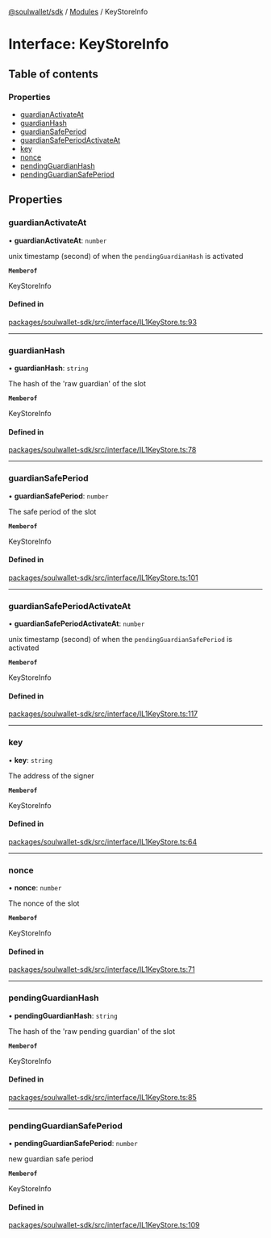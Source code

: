 [@soulwallet/sdk](../README.md) / [Modules](../modules.md) / KeyStoreInfo

# Interface: KeyStoreInfo

## Table of contents

### Properties

- [guardianActivateAt](KeyStoreInfo.md#guardianactivateat)
- [guardianHash](KeyStoreInfo.md#guardianhash)
- [guardianSafePeriod](KeyStoreInfo.md#guardiansafeperiod)
- [guardianSafePeriodActivateAt](KeyStoreInfo.md#guardiansafeperiodactivateat)
- [key](KeyStoreInfo.md#key)
- [nonce](KeyStoreInfo.md#nonce)
- [pendingGuardianHash](KeyStoreInfo.md#pendingguardianhash)
- [pendingGuardianSafePeriod](KeyStoreInfo.md#pendingguardiansafeperiod)

## Properties

### guardianActivateAt

• **guardianActivateAt**: `number`

unix timestamp (second) of when the `pendingGuardianHash` is activated

**`Memberof`**

KeyStoreInfo

#### Defined in

[packages/soulwallet-sdk/src/interface/IL1KeyStore.ts:93](https://github.com/SoulWallet/soulwalletlib/blob/fc04501/packages/soulwallet-sdk/src/interface/IL1KeyStore.ts#L93)

___

### guardianHash

• **guardianHash**: `string`

The hash of the 'raw guardian' of the slot

**`Memberof`**

KeyStoreInfo

#### Defined in

[packages/soulwallet-sdk/src/interface/IL1KeyStore.ts:78](https://github.com/SoulWallet/soulwalletlib/blob/fc04501/packages/soulwallet-sdk/src/interface/IL1KeyStore.ts#L78)

___

### guardianSafePeriod

• **guardianSafePeriod**: `number`

The safe period of the slot

**`Memberof`**

KeyStoreInfo

#### Defined in

[packages/soulwallet-sdk/src/interface/IL1KeyStore.ts:101](https://github.com/SoulWallet/soulwalletlib/blob/fc04501/packages/soulwallet-sdk/src/interface/IL1KeyStore.ts#L101)

___

### guardianSafePeriodActivateAt

• **guardianSafePeriodActivateAt**: `number`

unix timestamp (second) of when the `pendingGuardianSafePeriod` is activated

**`Memberof`**

KeyStoreInfo

#### Defined in

[packages/soulwallet-sdk/src/interface/IL1KeyStore.ts:117](https://github.com/SoulWallet/soulwalletlib/blob/fc04501/packages/soulwallet-sdk/src/interface/IL1KeyStore.ts#L117)

___

### key

• **key**: `string`

The address of the signer

**`Memberof`**

KeyStoreInfo

#### Defined in

[packages/soulwallet-sdk/src/interface/IL1KeyStore.ts:64](https://github.com/SoulWallet/soulwalletlib/blob/fc04501/packages/soulwallet-sdk/src/interface/IL1KeyStore.ts#L64)

___

### nonce

• **nonce**: `number`

The nonce of the slot

**`Memberof`**

KeyStoreInfo

#### Defined in

[packages/soulwallet-sdk/src/interface/IL1KeyStore.ts:71](https://github.com/SoulWallet/soulwalletlib/blob/fc04501/packages/soulwallet-sdk/src/interface/IL1KeyStore.ts#L71)

___

### pendingGuardianHash

• **pendingGuardianHash**: `string`

The hash of the 'raw pending guardian' of the slot

**`Memberof`**

KeyStoreInfo

#### Defined in

[packages/soulwallet-sdk/src/interface/IL1KeyStore.ts:85](https://github.com/SoulWallet/soulwalletlib/blob/fc04501/packages/soulwallet-sdk/src/interface/IL1KeyStore.ts#L85)

___

### pendingGuardianSafePeriod

• **pendingGuardianSafePeriod**: `number`

new guardian safe period

**`Memberof`**

KeyStoreInfo

#### Defined in

[packages/soulwallet-sdk/src/interface/IL1KeyStore.ts:109](https://github.com/SoulWallet/soulwalletlib/blob/fc04501/packages/soulwallet-sdk/src/interface/IL1KeyStore.ts#L109)
